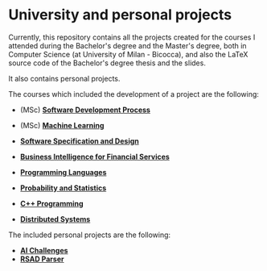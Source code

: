 # University and personal projects

Currently, this repository contains all the projects created for the courses I attended during the Bachelor's degree and the Master's degree, both in Computer Science (at University of Milan - Bicocca), and also the LaTeX source code of the Bachelor's degree thesis and the slides.

It also contains personal projects.


The courses which included the development of a project are the following:

 - (MSc) [**Software Development Process**](master-degree/processo-sviluppo-software/)
 - (MSc) [**Machine Learning**](master-degree/machine-learning/)
 
 - [**Software Specification and Design**](bachelor-degree/analisi-e-progettazione-software/)
 - [**Business Intelligence for Financial Services**](bachelor-degree/business-intelligence/)
 - [**Programming Languages**](bachelor-degree/linguaggi-di-programmazione/)
 - [**Probability and Statistics**](bachelor-degree/probabilita-e-statistica/)
 - [**C++ Programming**](bachelor-degree/programmazione-cpp/)
 - [**Distributed Systems**](bachelor-degree/sistemi-distribuiti/)
 


The included personal projects are the following:

 - [**AI Challenges**](personal/ai-challenges/)
 - [**RSAD Parser**](personal/RSADClassesParser/)
